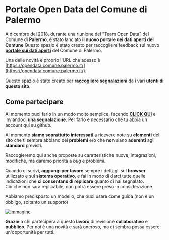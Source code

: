 # Portale Open Data del Comune di Palermo

A dicembre del 2018, durante una riunione del "Team Open Data" del Comune di **Palermo**, è stato lanciato **il nuovo portale dei dati aperti del Comune**
Questo spazio è stato creato per raccogliere feedback sul nuovo [**portale sui dati aperti**](https://opendata.comune.palermo.it) del Comune di Palermo.

Una delle novità è proprio l'URL che adesso è [https://opendata.comune.palermo.it/](https://opendata.comune.palermo.it/).

Questo spazio è stato creato per **raccogliere segnalazioni** da i vari **utenti di questo sito**.

## Come partecipare

Al momento puoi farlo in un modo molto semplice, facendo [**CLICK QUI**](https://github.com/ComuneDiPalermo/PortaleOpendata/issues/new) e inviandoci **una segnalazione**. Per farlo è necessario che tu abbia un account qui su github.

Al momento **siamo soprattutto interessati** a ricevere note su **elementi** del sito che ti sembra abbiano dei **problemi** e/o che **non** siano **aderenti** agli **standard** previsti.

Raccogleremo qui anche proposte su caratteristiche nuove, integrazioni, modifiche, ma daremo priorità a *bug* e problemi.

Quando ci scrivi, **aggiungi per favore** sempre i dettagli sul **browser** utilizzato e sul **sistema operativo**, e fai in modo di darci tutte quelle indicazioni che **ci consentano di replicare** quanto ci hai segnalato. <br>Ciò che non sarà replicabile, non potrà essere preso in considerazione.

Abbiamo predisposto un modello, che puoi usare come guida (non è un obbligo, soltanto un supporto)

[![immagine](https://user-images.githubusercontent.com/36098889/38262140-a8a31552-376c-11e8-90f1-94dc946b8e48.png)](https://github.com/ComuneDiPalermo/PortaleOpendata/issues/new)

**Grazie** a chi parteciperà a questo **lavoro** di revisione **collaborativo** e **pubblico**. Per noi è una novità e sarà oneroso, ma ci sembra possa essere un'opportunità per tutti.
